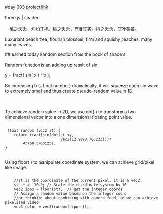 #day 003
[project link](http://caiyuli.com/projects/xDaysOfMaking/d003/)
 <br />
 <br />
three.js | shader
 <br />
 <br />
　桃之夭夭，灼灼其华。桃之夭夭，有蕡其实。桃之夭夭，其叶蓁蓁。
 <br />
 <br />
 Luxuriant peach tree, flourish blossom, firm and squishy peaches, many many leaves.

##learned today
Random section from the book of shaders.
 <br />
 <br />
 Random function is an adding up result of sin
 <br />
  <br />
 y = fract( sin( x ) * b );
 <br />
  <br />
 By increasing b (a float number) dramatically, it will squeeze each sin wave to extremely small and thus create pseudo-random value in 1D.
 <br />
  <br />
  <br />
  <br />
 To achieve random value in 2D, we use dot( ) to transform a two dimensional vector into a one dimensional floating point value.
 <br />

 <pre><code>
 float random (vec2 st) {
    return fract(sin(dot(st.xy,
                         vec2(12.9898,78.233)))*
        43758.5453123);
}
</code></pre>

 <br />
Using floor( ) to manipulate coordinate system, we can achieve grid/pixel like image.
 <br />
 <pre><code>
    //st is the coordinate of the current pixel, it is a vec2
    st  * =  10.0; // Scale the coordinate system by 10
    vec2 ipos = floor(st);  // get the integer coords
    // Assign a random value based on the integer coord
    //or thinking about combining with camera feed, so we can achieve pixelized video
    vec3 color = vec3(random( ipos ));
</code></pre>
